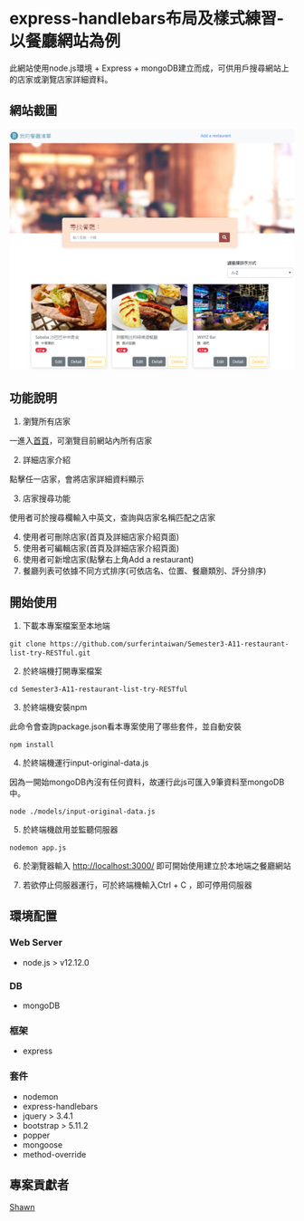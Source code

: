# express-handlebars布局及樣式練習-以餐廳網站為例
此網站使用node.js環境 + Express + mongoDB建立而成，可供用戶搜尋網站上的店家或瀏覽店家詳細資料。

## 網站截圖
![網站截圖](https://github.com/surferintaiwan/Semester3-A11-restaurant-list-try-RESTful/blob/master/index-photo.png?raw=true)

## 功能說明
1. 瀏覽所有店家

一進入[首頁](http://localhost:3000/)，可瀏覽目前網站內所有店家

2. 詳細店家介紹

點擊任一店家，會將店家詳細資料顯示

3. 店家搜尋功能

使用者可於搜尋欄輸入中英文，查詢與店家名稱匹配之店家

4. 使用者可刪除店家(首頁及詳細店家介紹頁面)
5. 使用者可編輯店家(首頁及詳細店家介紹頁面)
6. 使用者可新增店家(點擊右上角Add a restaurant)
7. 餐廳列表可依據不同方式排序(可依店名、位置、餐廳類別、評分排序)

## 開始使用
1. 下載本專案檔案至本地端
```
git clone https://github.com/surferintaiwan/Semester3-A11-restaurant-list-try-RESTful.git
```
2. 於終端機打開專案檔案
```
cd Semester3-A11-restaurant-list-try-RESTful
```
3. 於終端機安裝npm

此命令會查詢package.json看本專案使用了哪些套件，並自動安裝
```
npm install
```
4. 於終端機運行input-original-data.js

因為一開始mongoDB內沒有任何資料，故運行此js可匯入9筆資料至mongoDB中。
```
node ./models/input-original-data.js
```

5. 於終端機啟用並監聽伺服器
```
nodemon app.js
```
6. 於瀏覽器輸入 [http://localhost:3000/](http://localhost:3000/) 即可開始使用建立於本地端之餐廳網站

6. 若欲停止伺服器運行，可於終端機輸入Ctrl + C ，即可停用伺服器
## 環境配置
### Web Server
* node.js > v12.12.0
### DB
* mongoDB
### 框架
* express
### 套件
* nodemon
* express-handlebars
* jquery > 3.4.1
* bootstrap > 5.11.2
* popper
* mongoose
* method-override

## 專案貢獻者
[Shawn](https://github.com/surferintaiwan)



